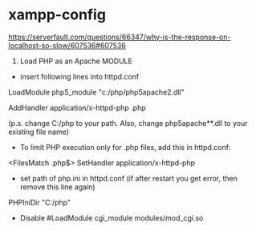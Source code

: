 # xampp-config

https://serverfault.com/questions/66347/why-is-the-response-on-localhost-so-slow/607536#607536

1. Load PHP as an Apache MODULE

- insert following lines into httpd.conf

LoadModule php5_module "c:/php/php5apache2.dll"

AddHandler application/x-httpd-php .php

(p.s. change C:/php to your path. Also, change php5apache**.dll to your existing file name)

- To limit PHP execution only for .php files, add this in httpd.conf:

<FilesMatch \.php$>
        SetHandler application/x-httpd-php 
   </FilesMatch>

- set path of php.ini in httpd.conf (if after restart you get error, then remove this line again)

PHPIniDir "C:/php"

- Disable #LoadModule cgi_module modules/mod_cgi.so
